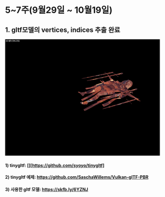 # 5~7주(9월29일 ~ 10월19일)

## 1. gltf모델의 vertices, indices 추출 완료

![result-1](1.gif)

#### 1) tinygltf: [][https://github.com/syoyo/tinygltf]
#### 2) tinygltf 예제: https://github.com/SaschaWillems/Vulkan-glTF-PBR
#### 3) 사용한 gltf 모델: https://skfb.ly/6YZNJ
